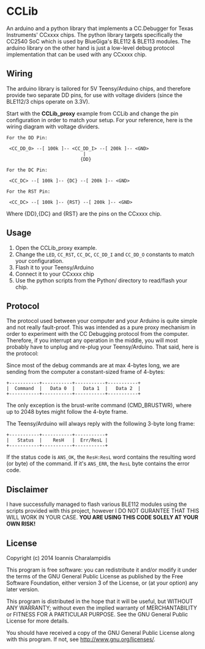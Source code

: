 CCLib
=====

An arduino and a python library that implements a CC.Debugger for Texas Instruments' CCxxxx chips. 
The python library targets specifically the CC2540 SoC which is used by BlueGiga's BLE112 & BLE113 modules.
The arduino library on the other hand is just a low-level debug protocol implementation that can be used 
with any CCxxxx chip.

Wiring
------

The arduino library is tailored for 5V Teensy/Arduino chips, and therefore provide two separate DD pins, for use with voltage dividers (since the BLE112/3 chips operate on 3.3V).

Start with the **CCLib_proxy** example from CCLib and change the pin configuration in order to match your setup. For your reference, here is the wiring diagram with voltage dividers.

    For the DD Pin:
    
     <CC_DD_O> --[ 100k ]-- <CC_DD_I> --[ 200k ]-- <GND>
                                |
                               {DD}
     
    For the DC Pin:
    
     <CC_DC> --[ 100k ]-- {DC} --[ 200k ]-- <GND>
     
    For the RST Pin:
     
     <CC_DC> --[ 100k ]-- {RST} --[ 200k ]-- <GND>

Where {DD},{DC} and {RST} are the pins on the CCxxxx chip.

Usage
-----

1. Open the CCLib_proxy example.
2. Change the `LED`, `CC_RST`, `CC_DC`, `CC_DD_I` and `CC_DD_O` constants to match your configuration.
3. Flash it to your Teensy/Arduino
4. Connect it to your CCxxxx chip
5. Use the python scripts from the Python/ directory to read/flash your chip.

Protocol
--------

The protocol used between your computer and your Arduino is quite simple and not really fault-proof. This was intended as a pure proxy mechanism in order to experiment with the CC Debugging protocol from the computer. Therefore, if you interrupt any operation in the middle, you will most probably have to unplug and re-plug your Teensy/Arduino. That said, here is the protocol:

Since most of the debug commands are at max 4-bytes long, we are sending from the computer a constant-sized frame of 4-bytes:

    +-----------+-----------+-----------+-----------+
    |  Command  |   Data 0  |   Data 1  |   Data 2  |
    +-----------+-----------+-----------+-----------+

The only exception is the brust-write command (CMD_BRUSTWR), where up to 2048 bytes might follow the 4-byte frame.

The Teensy/Arduino will always reply with the following 3-byte long frame:

    +-----------+-----------+-----------+
    |   Status  |    ResH   |  Err/ResL |
    +-----------+-----------+-----------+

If the status code is `ANS_OK`, the `ResH:ResL` word contains the resulting word (or byte) of the command. If it's `ANS_ERR`, the `ResL` byte contains the error code.


Disclaimer
----------

I have successfully managed to flash various BLE112 modules using the scripts provided with this project, however I DO NOT GURANTEE THAT THIS WILL WORK IN YOUR CASE. **YOU ARE USING THIS CODE SOLELY AT YOUR OWN RISK!**

License
-------

Copyright (c) 2014 Ioannis Charalampidis

This program is free software: you can redistribute it and/or modify
it under the terms of the GNU General Public License as published by
the Free Software Foundation, either version 3 of the License, or
(at your option) any later version.

This program is distributed in the hope that it will be useful,
but WITHOUT ANY WARRANTY; without even the implied warranty of
MERCHANTABILITY or FITNESS FOR A PARTICULAR PURPOSE.  See the
GNU General Public License for more details.
 
You should have received a copy of the GNU General Public License
along with this program.  If not, see <http://www.gnu.org/licenses/>.

